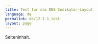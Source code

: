 ```yaml
---
title: Test für das DNS Indikator-Layout
language: de
permalink: de/12-1-1_test
layout: page
---
```


Seiteninhalt.
